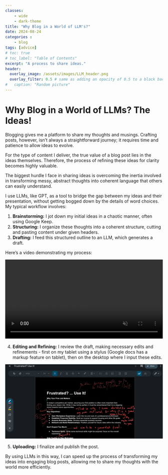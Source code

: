 ```yaml
---
classes: 
    - wide
    - dark-theme
title: "Why Blog in a World of LLM's?"
date: 2024-08-24
categories :
    - blog
tags: [advice]
# toc: true
# toc_label: "Table of Contents"
excerpt: "A process to share ideas."
header:
  overlay_image: /assets/images/LLM_header.png
  overlay_filter: 0.5 # same as adding an opacity of 0.5 to a black background
#   caption: "Random picture"
---
```


# Why Blog in a World of LLMs? The Ideas!

Blogging gives me a platform to share my thoughts and musings. Crafting posts, however, isn’t always a straightforward journey; it requires time and patience to allow ideas to evolve.

For the type of content I deliver, the true value of a blog post lies in the ideas themselves. Therefore, the process of refining these ideas for clarity becomes highly valuable.

The biggest hurdle I face in sharing ideas is overcoming the inertia involved in transforming messy, abstract thoughts into coherent language that others can easily understand.

I use LLMs, like GPT, as a tool to bridge the gap between my ideas and their presentation, without getting bogged down by the details of word choices. My typical workflow involves:

1. **Brainstorming:** I jot down my initial ideas in a chaotic manner, often using Google Keep.  
2. **Structuring:** I organize these thoughts into a coherent structure, cutting and pasting content under given headers.  
3. **Drafting:** I feed this structured outline to an LLM, which generates a draft.

Here’s a video demonstrating my process:

<div style="max-width: 700px; margin: 0 auto;">
  <video controls autoplay loop muted style="width: 100%;">
    <source src="/assets/images/llm_editted.mp4" type="video/mp4">
    Your browser does not support the video tag.
  </video>
</div>



4. **Editing and Refining:** I review the draft, making necessary edits and refinements - first on my tablet using a stylus (Google docs has a markup feature on tablet), then on the desktop where I input these edits.

![Markup Example](/assets/images/markup.jpg)

5. **Uploading:** I finalize and publish the post.

By using LLMs in this way, I can speed up the process of transforming my ideas into engaging blog posts, allowing me to share my thoughts with the world more efficiently.